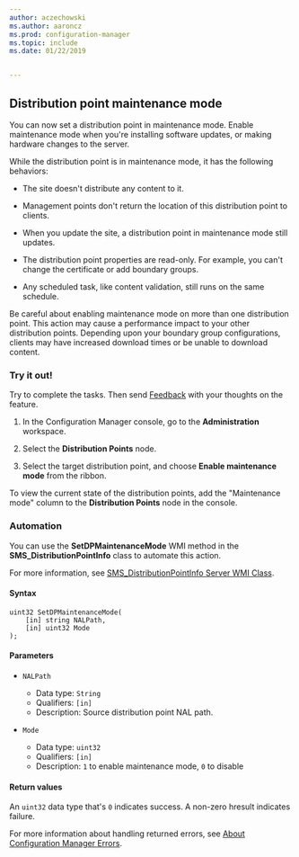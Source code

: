 ```yaml
---
author: aczechowski
ms.author: aaroncz
ms.prod: configuration-manager
ms.topic: include
ms.date: 01/22/2019


---
```


## <a name="bkmk_dpmaint"></a> Distribution point maintenance mode 
<!--3555754-->

You can now set a distribution point in maintenance mode. Enable maintenance mode when you're installing software updates, or making hardware changes to the server.

While the distribution point is in maintenance mode, it has the following behaviors: 

- The site doesn't distribute any content to it.  

- Management points don't return the location of this distribution point to clients. 

- When you update the site, a distribution point in maintenance mode still updates. 

- The distribution point properties are read-only. For example, you can't change the certificate or add boundary groups.  

- Any scheduled task, like content validation, still runs on the same schedule. 

Be careful about enabling maintenance mode on more than one distribution point. This action may cause a performance impact to your other distribution points. Depending upon your boundary group configurations, clients may have increased download times or be unable to download content. 


### Try it out!

Try to complete the tasks. Then send [Feedback](../../../../understand/find-help.md#product-feedback) with your thoughts on the feature.

1. In the Configuration Manager console, go to the **Administration** workspace.  

2. Select the **Distribution Points** node.  

3. Select the target distribution point, and choose **Enable maintenance mode** from the ribbon.  

To view the current state of the distribution points, add the "Maintenance mode" column to the **Distribution Points** node in the console. 


### Automation

You can use the **SetDPMaintenanceMode** WMI method in the **SMS_DistributionPointInfo** class to automate this action. 

For more information, see [SMS_DistributionPointInfo Server WMI Class](../../../../../develop/reference/core/servers/configure/sms_distributionpointinfo-server-wmi-class.md). 

#### Syntax

``` MOF
uint32 SetDPMaintenanceMode(
    [in] string NALPath, 
    [in] uint32 Mode
);
```

#### Parameters  
- `NALPath`  
    - Data type: `String`  
    - Qualifiers: `[in]`  
    - Description: Source distribution point NAL path.  

- `Mode`  
    - Data type: `uint32` 
    - Qualifiers: `[in]`  
    - Description: `1` to enable maintenance mode, `0` to disable  

#### Return values  
An `uint32` data type that's `0` indicates success. A non-zero hresult indicates failure.  

For more information about handling returned errors, see [About Configuration Manager Errors](../../../../../develop/core/understand/about-configuration-manager-errors.md).  


